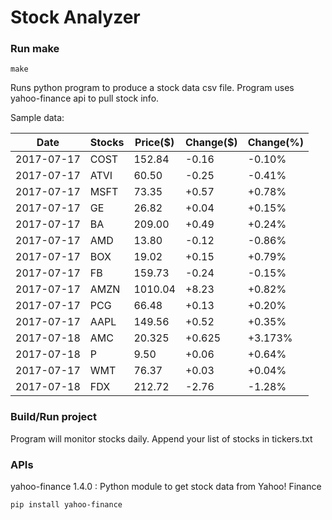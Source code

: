 # Stock Analyzer

### Run make
```
make
```

Runs python program to produce a stock data csv file. Program uses yahoo-finance api to pull stock info.

Sample data:

| Date| Stocks| Price($)| Change($)| Change(%) | 
| --- | --- | --- | --- | ---  | 
| 2017-07-17| COST| 152.84| -0.16| -0.10% | 
| 2017-07-17| ATVI| 60.50| -0.25| -0.41% | 
| 2017-07-17| MSFT| 73.35| +0.57| +0.78% | 
| 2017-07-17| GE| 26.82| +0.04| +0.15% | 
| 2017-07-17| BA| 209.00| +0.49| +0.24% | 
| 2017-07-17| AMD| 13.80| -0.12| -0.86% | 
| 2017-07-17| BOX| 19.02| +0.15| +0.79% | 
| 2017-07-17| FB| 159.73| -0.24| -0.15% | 
| 2017-07-17| AMZN| 1010.04| +8.23| +0.82% | 
| 2017-07-17| PCG| 66.48| +0.13| +0.20% | 
| 2017-07-17| AAPL| 149.56| +0.52| +0.35% | 
| 2017-07-18| AMC| 20.325| +0.625| +3.173% | 
| 2017-07-18| P| 9.50| +0.06| +0.64% | 
| 2017-07-17| WMT| 76.37| +0.03| +0.04% | 
| 2017-07-18| FDX| 212.72| -2.76| -1.28% | 

### Build/Run project

Program will monitor stocks daily. Append your list of stocks in tickers.txt

### APIs
yahoo-finance 1.4.0 : Python module to get stock data from Yahoo! Finance

```
pip install yahoo-finance
```

